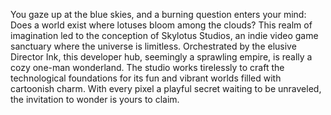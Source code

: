 You gaze up at the blue skies, and a burning question enters your mind: Does a world exist where lotuses bloom among the clouds? This realm of imagination led to the conception of Skylotus Studios, an indie video game sanctuary where the universe is limitless. Orchestrated by the elusive Director Ink, this developer hub, seemingly a sprawling empire, is really a cozy one-man wonderland. The studio works tirelessly to craft the technological foundations for its fun and vibrant worlds filled with cartoonish charm. With every pixel a playful secret waiting to be unraveled, the invitation to wonder is yours to claim.
